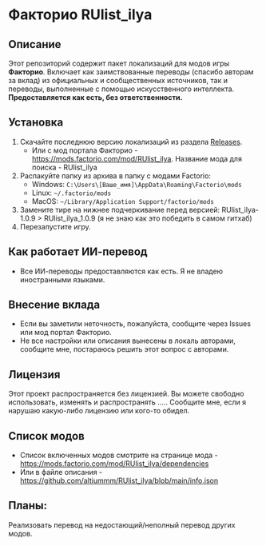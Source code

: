 # Факторио RUlist_ilya

## Описание

Этот репозиторий содержит пакет локализаций для модов игры **Факторио**. 
Включает как заимствованные переводы (спасибо авторам за вклад) из официальных и сообщественных источников, так и переводы, выполненные с помощью искусственного интеллекта. 
**Предоставляется как есть, без ответственности.**

## Установка

1. Скачайте последнюю версию локализаций из раздела [Releases](https://github.com/altiummm/RUlist_ilya/releases).
   - Или с мод портала Факторио - https://mods.factorio.com/mod/RUlist_ilya. Название мода для поиска - RUlist_ilya
3. Распакуйте папку из архива в папку с модами Factorio:
   - Windows: `C:\Users\[Ваше_имя]\AppData\Roaming\Factorio\mods`
   - Linux: `~/.factorio/mods`
   - MacOS: `~/Library/Application Support/factorio/mods`
4. Замените тире на нижнее подчеркивание перед версией: RUlist_ilya-1.0.9 > RUlist_ilya_1.0.9  (я не знаю как это победить в самом гитхаб)
5. Перезапустите игру.

## Как работает ИИ-перевод

- Все ИИ-переводы предоставляются как есть. Я не владею иностранными языками. 

## Внесение вклада

- Если вы заметили неточность, пожалуйста, сообщите через Issues или мод портал Факторио. 
- Не все настройки или описания вынесены в локаль авторами, сообщите мне, постараюсь решить этот вопрос с авторами.
  
## Лицензия

Этот проект распространяется без лицензией.
Вы можете свободно использовать, изменять и распространять .....
Сообщите мне, если я нарушаю какую-либо лицензию или кого-то обидел.

## Список модов

- Список включенных модов смотрите на странице мода - https://mods.factorio.com/mod/RUlist_ilya/dependencies
- Или в файле описания - https://github.com/altiummm/RUlist_ilya/blob/main/info.json



## Планы: ##
Реализовать перевод на недостающий/неполный перевод других модов.
